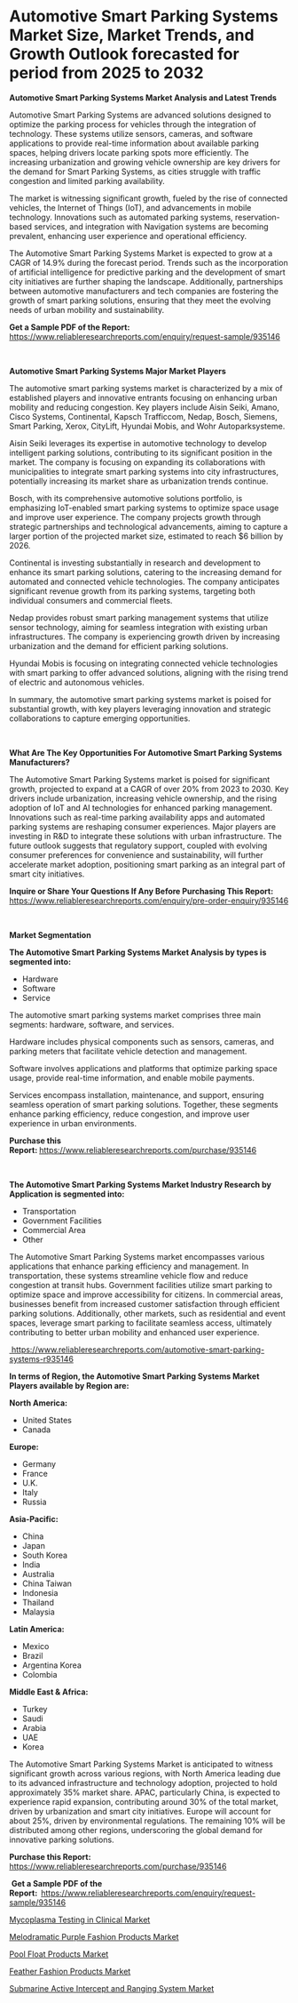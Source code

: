<p><h1>Automotive Smart Parking Systems Market Size, Market Trends, and Growth Outlook forecasted for period from 2025 to 2032</h1></p><p><strong>Automotive Smart Parking Systems Market Analysis and Latest Trends</strong></p>
<p><p>Automotive Smart Parking Systems are advanced solutions designed to optimize the parking process for vehicles through the integration of technology. These systems utilize sensors, cameras, and software applications to provide real-time information about available parking spaces, helping drivers locate parking spots more efficiently. The increasing urbanization and growing vehicle ownership are key drivers for the demand for Smart Parking Systems, as cities struggle with traffic congestion and limited parking availability.</p><p>The market is witnessing significant growth, fueled by the rise of connected vehicles, the Internet of Things (IoT), and advancements in mobile technology. Innovations such as automated parking systems, reservation-based services, and integration with Navigation systems are becoming prevalent, enhancing user experience and operational efficiency.</p><p>The Automotive Smart Parking Systems Market is expected to grow at a CAGR of 14.9% during the forecast period. Trends such as the incorporation of artificial intelligence for predictive parking and the development of smart city initiatives are further shaping the landscape. Additionally, partnerships between automotive manufacturers and tech companies are fostering the growth of smart parking solutions, ensuring that they meet the evolving needs of urban mobility and sustainability.</p></p>
<p><strong>Get a Sample PDF of the Report:&nbsp;</strong> <a href="https://www.reliableresearchreports.com/enquiry/request-sample/935146?utm_campaign=117&utm_medium=2&utm_source=Github&utm_content=ia&utm_term=07032025&utm_id=automotive-smart-parking-systems">https://www.reliableresearchreports.com/enquiry/request-sample/935146</a></p>
<p>&nbsp;</p>
<p><strong>Automotive Smart Parking Systems Major Market Players</strong></p>
<p><p>The automotive smart parking systems market is characterized by a mix of established players and innovative entrants focusing on enhancing urban mobility and reducing congestion. Key players include Aisin Seiki, Amano, Cisco Systems, Continental, Kapsch Trafficcom, Nedap, Bosch, Siemens, Smart Parking, Xerox, CityLift, Hyundai Mobis, and Wohr Autoparksysteme.</p><p>Aisin Seiki leverages its expertise in automotive technology to develop intelligent parking solutions, contributing to its significant position in the market. The company is focusing on expanding its collaborations with municipalities to integrate smart parking systems into city infrastructures, potentially increasing its market share as urbanization trends continue.</p><p>Bosch, with its comprehensive automotive solutions portfolio, is emphasizing IoT-enabled smart parking systems to optimize space usage and improve user experience. The company projects growth through strategic partnerships and technological advancements, aiming to capture a larger portion of the projected market size, estimated to reach $6 billion by 2026.</p><p>Continental is investing substantially in research and development to enhance its smart parking solutions, catering to the increasing demand for automated and connected vehicle technologies. The company anticipates significant revenue growth from its parking systems, targeting both individual consumers and commercial fleets.</p><p>Nedap provides robust smart parking management systems that utilize sensor technology, aiming for seamless integration with existing urban infrastructures. The company is experiencing growth driven by increasing urbanization and the demand for efficient parking solutions.</p><p>Hyundai Mobis is focusing on integrating connected vehicle technologies with smart parking to offer advanced solutions, aligning with the rising trend of electric and autonomous vehicles.</p><p>In summary, the automotive smart parking systems market is poised for substantial growth, with key players leveraging innovation and strategic collaborations to capture emerging opportunities.</p></p>
<p>&nbsp;</p>
<p><strong>What Are The Key Opportunities For Automotive Smart Parking Systems Manufacturers?</strong></p>
<p><p>The Automotive Smart Parking Systems market is poised for significant growth, projected to expand at a CAGR of over 20% from 2023 to 2030. Key drivers include urbanization, increasing vehicle ownership, and the rising adoption of IoT and AI technologies for enhanced parking management. Innovations such as real-time parking availability apps and automated parking systems are reshaping consumer experiences. Major players are investing in R&D to integrate these solutions with urban infrastructure. The future outlook suggests that regulatory support, coupled with evolving consumer preferences for convenience and sustainability, will further accelerate market adoption, positioning smart parking as an integral part of smart city initiatives.</p></p>
<p><strong>Inquire or Share Your Questions If Any Before Purchasing This Report:</strong> <a href="https://www.reliableresearchreports.com/enquiry/pre-order-enquiry/935146?utm_campaign=117&utm_medium=2&utm_source=Github&utm_content=ia&utm_term=07032025&utm_id=automotive-smart-parking-systems">https://www.reliableresearchreports.com/enquiry/pre-order-enquiry/935146</a></p>
<p>&nbsp;</p>
<p><strong>Market Segmentation</strong></p>
<p><strong>The Automotive Smart Parking Systems Market Analysis by types is segmented into:</strong></p>
<p><ul><li>Hardware</li><li>Software</li><li>Service</li></ul></p>
<p><p>The automotive smart parking systems market comprises three main segments: hardware, software, and services. </p><p>Hardware includes physical components such as sensors, cameras, and parking meters that facilitate vehicle detection and management. </p><p>Software involves applications and platforms that optimize parking space usage, provide real-time information, and enable mobile payments. </p><p>Services encompass installation, maintenance, and support, ensuring seamless operation of smart parking solutions. Together, these segments enhance parking efficiency, reduce congestion, and improve user experience in urban environments.</p></p>
<p><strong>Purchase this Report:&nbsp;</strong><a href="https://www.reliableresearchreports.com/purchase/935146?utm_campaign=117&utm_medium=2&utm_source=Github&utm_content=ia&utm_term=07032025&utm_id=automotive-smart-parking-systems">https://www.reliableresearchreports.com/purchase/935146</a></p>
<p>&nbsp;</p>
<p><strong>The Automotive Smart Parking Systems Market Industry Research by Application is segmented into:</strong></p>
<p><ul><li>Transportation</li><li>Government Facilities</li><li>Commercial Area</li><li>Other</li></ul></p>
<p><p>The Automotive Smart Parking Systems market encompasses various applications that enhance parking efficiency and management. In transportation, these systems streamline vehicle flow and reduce congestion at transit hubs. Government facilities utilize smart parking to optimize space and improve accessibility for citizens. In commercial areas, businesses benefit from increased customer satisfaction through efficient parking solutions. Additionally, other markets, such as residential and event spaces, leverage smart parking to facilitate seamless access, ultimately contributing to better urban mobility and enhanced user experience.</p></p>
<p><a href="https://www.reliableresearchreports.com/automotive-smart-parking-systems-r935146?utm_campaign=117&utm_medium=2&utm_source=Github&utm_content=ia&utm_term=07032025&utm_id=automotive-smart-parking-systems">&nbsp;https://www.reliableresearchreports.com/automotive-smart-parking-systems-r935146</a></p>
<p><strong>In terms of Region, the Automotive Smart Parking Systems Market Players available by Region are:</strong></p>
<p>
    <p> <strong> North America: </strong>
        <ul>
            <li>United States</li>
            <li>Canada</li>
        </ul>
        </p> 
    <p> <strong> Europe: </strong>
        <ul>
            <li>Germany</li>
            <li>France</li>
            <li>U.K.</li>
            <li>Italy</li>
            <li>Russia</li>
        </ul>
        </p> 
    <p> <strong> Asia-Pacific: </strong>
        <ul>
            <li>China</li>
            <li>Japan</li>
            <li>South Korea</li>
            <li>India</li>
            <li>Australia</li>
            <li>China Taiwan</li>
            <li>Indonesia</li>
            <li>Thailand</li>
            <li>Malaysia</li>
        </ul>
        </p> 
    <p> <strong> Latin America: </strong>
        <ul>
            <li>Mexico</li>
            <li>Brazil</li>
            <li>Argentina Korea</li>
            <li>Colombia</li>
        </ul>
        </p> 
    <p> <strong> Middle East & Africa: </strong>
        <ul>
            <li>Turkey</li>
            <li>Saudi</li>
            <li>Arabia</li>
            <li>UAE</li>
            <li>Korea</li>
        </ul>
    </p>
    </p>
<p><p>The Automotive Smart Parking Systems Market is anticipated to witness significant growth across various regions, with North America leading due to its advanced infrastructure and technology adoption, projected to hold approximately 35% market share. APAC, particularly China, is expected to experience rapid expansion, contributing around 30% of the total market, driven by urbanization and smart city initiatives. Europe will account for about 25%, driven by environmental regulations. The remaining 10% will be distributed among other regions, underscoring the global demand for innovative parking solutions.</p></p>
<p><strong>Purchase this Report: </strong><a href="https://www.reliableresearchreports.com/purchase/935146?utm_campaign=117&utm_medium=2&utm_source=Github&utm_content=ia&utm_term=07032025&utm_id=automotive-smart-parking-systems">https://www.reliableresearchreports.com/purchase/935146</a></p>
<p>&nbsp;<strong>Get a Sample PDF of the Report:&nbsp;&nbsp;</strong><a href="https://www.reliableresearchreports.com/enquiry/request-sample/935146?utm_campaign=117&utm_medium=2&utm_source=Github&utm_content=ia&utm_term=07032025&utm_id=automotive-smart-parking-systems">https://www.reliableresearchreports.com/enquiry/request-sample/935146</a></p>
<p><strong></strong></p>
<p><p><a href="https://github.com/shefikagbons/Market-Research-Report-List-1/blob/main/mycoplasma-testing-in-clinical-market.md?utm_campaign=117&utm_medium=2&utm_source=Github&utm_content=ia&utm_term=07032025&utm_id=automotive-smart-parking-systems">Mycoplasma Testing in Clinical Market</a></p><p><a href="https://github.com/nontoengolo/Market-Research-Report-List-1/blob/main/melodramatic-purple-fashion-products-market.md?utm_campaign=117&utm_medium=2&utm_source=Github&utm_content=ia&utm_term=07032025&utm_id=automotive-smart-parking-systems">Melodramatic Purple Fashion Products Market</a></p><p><a href="https://github.com/avikalitesjj/Market-Research-Report-List-1/blob/main/pool-float-products-market.md?utm_campaign=117&utm_medium=2&utm_source=Github&utm_content=ia&utm_term=07032025&utm_id=automotive-smart-parking-systems">Pool Float Products Market</a></p><p><a href="https://github.com/pomasifilo/Market-Research-Report-List-1/blob/main/feather-fashion-products-market.md?utm_campaign=117&utm_medium=2&utm_source=Github&utm_content=ia&utm_term=07032025&utm_id=automotive-smart-parking-systems">Feather Fashion Products Market</a></p><p><a href="https://github.com/signallaikun/Market-Research-Report-List-1/blob/main/submarine-active-intercept-and-ranging-system-market.md?utm_campaign=117&utm_medium=2&utm_source=Github&utm_content=ia&utm_term=07032025&utm_id=automotive-smart-parking-systems">Submarine Active Intercept and Ranging System Market</a></p></p>